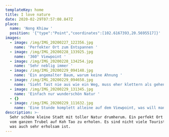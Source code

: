 ```yaml
---
templateKey: home
title: I love nature
date: 2020-02-29T07:57:08.847Z
place:
  name: 'Nong Khiaw '
  position: '{"type":"Point","coordinates":[102.6167393,20.5695517]}'
images:
  - image: /img/IMG_20200227_122356.jpg
    name: 'Perfekter Ort zum Entspannen '
  - image: /img/IMG_20200228_133925.jpg
    name: '360° Viewpoint '
  - image: /img/IMG_20200228_134254.jpg
    name: 'Sehr neblig immer '
  - image: /img/IMG_20200229_094148.jpg
    name: 'Ein angemalter Baum, warum keine Ahnung '
  - image: /img/IMG_20200229_094658.jpg
    name: 'Sieht fast nie aus wie ein Weg, muss eher klettern als gehen'
  - image: /img/IMG_20200229_131345.jpg
    name: 'Einfach nur wunderschön Natur '
  - {}
  - image: /img/IMG_20200229_111632.jpg
    name: 'Eine Stunde komplett alleine auf dem Viewpoint, was will man mehr? '
description: >-
  Sehr schöne kleine Stadt mit toller Natur drumherum. Ein perfekt Ort um sich
  vom ganzen Trubel auf Koh Tao zu erholen. Es sind nicht viele Touristen hier,
  was auch sehr erholsam ist.
---
```



